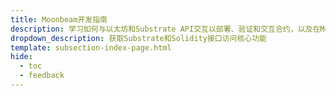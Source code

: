 ```yaml
---
title: Moonbeam开发指南
description: 学习如何与以太坊和Substrate API交互以部署、验证和交互合约，以及在Moonbeam上开发DApp的指南。
dropdown_description: 获取Substrate和Solidity接口访问核心功能
template: subsection-index-page.html
hide:
  - toc
  - feedback
---
```

